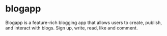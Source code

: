 # blogapp
Blogapp is a feature-rich blogging app that allows users to create, publish, and interact with blogs. Sign up, write, read, like and comment.
